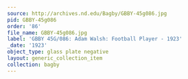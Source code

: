 ```yaml
---
source: http://archives.nd.edu/Bagby/GBBY-45g086.jpg
pid: GBBY-45g086
order: '86'
file_name: GBBY-45g086.jpg
label: 'GBBY 45G/086: Adam Walsh: Football Player - 1923'
_date: '1923'
object_type: glass plate negative
layout: generic_collection_item
collection: bagby
---
```

